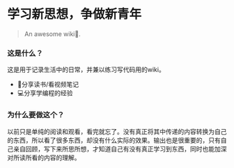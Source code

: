 # 学习新思想，争做新青年

> An awesome wiki📃.

### 这是什么？

这是用于记录生活中的日常，并兼以练习写代码用的wiki。

- 📝分享读书/看视频笔记
- 💻分享学编程的经验

### 为什么要做这个？

以前只是单纯的阅读和观看，看完就忘了。没有真正将其中传递的内容转换为自己的东西，所以看了很多东西，却没有什么实际的效果。输出也是很重要的，只有自己亲自回顾，写下来所思所想，才知道自己有没有真正学习到东西，同时也能加深对所读所看的内容的理解。



